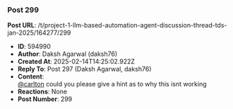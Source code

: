 ### Post 299
**Post URL**: /t/project-1-llm-based-automation-agent-discussion-thread-tds-jan-2025/164277/299
- **ID**: 594990
- **Author**: Daksh Agarwal (daksh76)
- **Created At**: 2025-02-14T14:25:02.922Z
- **Reply To**: Post 297 (Daksh Agarwal, daksh76)
- **Content**:  
  <a class="mention" href="/u/carlton">@carlton</a> could you please give a hint as to why this isnt working
- **Reactions**: None
- **Post Number**: 299

